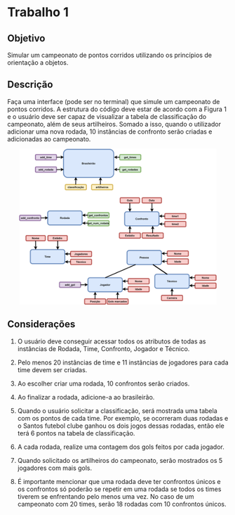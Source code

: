 # Trabalho 1

## Objetivo

Simular um campeonato de pontos corridos utilizando os princípios de orientação a objetos.

## Descrição 

Faça uma interface (pode ser no terminal) que simule um campeonato de pontos corridos. A estrutura do código deve estar de acordo com a Figura 1 e o usuário deve ser capaz de visualizar a tabela de classificação do campeonato, além de seus artilheiros. Somado a isso, quando o utilizador adicionar uma nova rodada, 10 instâncias de confronto serão criadas e adicionadas ao campeonato.

<p align="center">
  <img src="https://github.com/JoabFelippx/Trabalho_campeonato/blob/main/estrutura.png" width="450" title="prog 1 e 2">
</p>


## Considerações

1. O usuário deve conseguir acessar todos os atributos de todas as instâncias de Rodada, Time, Confronto, Jogador e Técnico.

2. Pelo menos 20 instâncias de time e 11 instâncias de jogadores para cada time devem ser criadas. 

3. Ao escolher criar uma rodada, 10 confrontos serão criados.

4. Ao finalizar a rodada, adicione-a ao brasileirão.

5. Quando o usuário solicitar a classificação, será mostrada uma tabela com os pontos de cada time. Por exemplo, se ocorreram duas rodadas e o Santos futebol clube ganhou os dois jogos dessas rodadas, então ele terá 6 pontos na tabela de classificação. 

6. A cada rodada, realize uma contagem dos gols feitos por cada jogador.

7. Quando solicitado os artilheiros do campeonato, serão mostrados os 5 jogadores com mais gols.

8. É importante mencionar que uma rodada deve ter confrontos únicos e os confrontos só poderão se repetir em uma rodada se todos os times tiverem se enfrentando pelo menos uma vez. No caso de um campeonato com 20 times, serão 18 rodadas com 10 confrontos únicos.   



